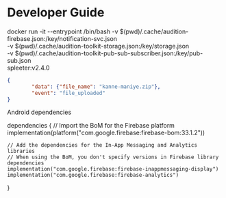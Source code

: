 # Developer Guide

docker run -it --entrypoint /bin/bash -v $(pwd)/.cache/audition-firebase.json:/key/notification-svc.json \
    -v $(pwd)/.cache/audition-toolkit-storage.json:/key/storage.json \
    -v $(pwd)/.cache/audition-toolkit-pub-sub-subscriber.json:/key/pub-sub.json \
    spleeter:v2.4.0

```json
{
        "data": {"file_name": "kanne-maniye.zip"},
        "event": "file_uploaded"
}
```

Android dependencies

dependencies {
    // Import the BoM for the Firebase platform
    implementation(platform("com.google.firebase:firebase-bom:33.1.2"))

    // Add the dependencies for the In-App Messaging and Analytics libraries
    // When using the BoM, you don't specify versions in Firebase library dependencies
    implementation("com.google.firebase:firebase-inappmessaging-display")
    implementation("com.google.firebase:firebase-analytics")
}